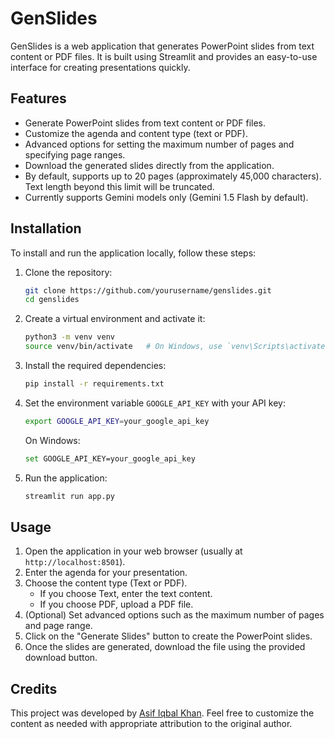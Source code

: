 # GenSlides

GenSlides is a web application that generates PowerPoint slides from text content or PDF files. It is built using Streamlit and provides an easy-to-use interface for creating presentations quickly.

## Features

- Generate PowerPoint slides from text content or PDF files.
- Customize the agenda and content type (text or PDF).
- Advanced options for setting the maximum number of pages and specifying page ranges.
- Download the generated slides directly from the application.
- By default, supports up to 20 pages (approximately 45,000 characters). Text length beyond this limit will be truncated.
- Currently supports Gemini models only (Gemini 1.5 Flash by default).

## Installation

To install and run the application locally, follow these steps:

1. Clone the repository:
    ```bash
    git clone https://github.com/yourusername/genslides.git
    cd genslides
    ```

2. Create a virtual environment and activate it:
    ```bash
    python3 -m venv venv
    source venv/bin/activate   # On Windows, use `venv\Scripts\activate`
    ```

3. Install the required dependencies:
    ```bash
    pip install -r requirements.txt
    ```

4. Set the environment variable `GOOGLE_API_KEY` with your API key:
    ```bash
    export GOOGLE_API_KEY=your_google_api_key
    ```
    On Windows:
    ```bash
    set GOOGLE_API_KEY=your_google_api_key
    ```

5. Run the application:
    ```bash
    streamlit run app.py
    ```

## Usage

1. Open the application in your web browser (usually at `http://localhost:8501`).
2. Enter the agenda for your presentation.
3. Choose the content type (Text or PDF).
    - If you choose Text, enter the text content.
    - If you choose PDF, upload a PDF file.
4. (Optional) Set advanced options such as the maximum number of pages and page range.
5. Click on the "Generate Slides" button to create the PowerPoint slides.
6. Once the slides are generated, download the file using the provided download button.


## Credits
This project was developed by [Asif Iqbal Khan](https://github.com/drkhan107). Feel free to customize the content as needed with appropriate attribution to the original author. 

